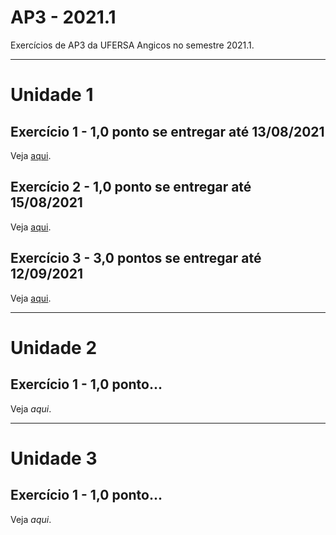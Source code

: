 # AP3 - 2021.1
Exercícios de AP3 da UFERSA Angicos no semestre 2021.1.

---

# Unidade 1

## Exercício 1 - 1,0 ponto se entregar até 13/08/2021
Veja [aqui](u1_exercicio1/).

## Exercício 2 - 1,0 ponto se entregar até 15/08/2021
Veja [aqui](u1_exercicio2/).

## Exercício 3 - 3,0 pontos se entregar até 12/09/2021
Veja [aqui](u1_exercicio3/).

---

# Unidade 2
## Exercício 1 - 1,0 ponto...
Veja *aqui*.

---

# Unidade 3
## Exercício 1 - 1,0 ponto...
Veja *aqui*.